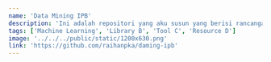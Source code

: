 ```yaml
---
name: 'Data Mining IPB'
description: 'Ini adalah repositori yang aku susun yang berisi rancangan belajar dan bahan materi untuk Komunitas Data Mining di IPB University.'
tags: ['Machine Learning', 'Library B', 'Tool C', 'Resource D']
image: '../../../public/static/1200x630.png'
link: 'https://github.com/raihanpka/daming-ipb'
---
```


